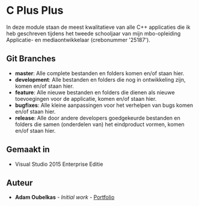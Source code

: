 # C Plus Plus

In deze module staan de meest kwalitatieve van alle C++ applicaties die ik heb geschreven tijdens het tweede schooljaar van mijn mbo-opleiding Applicatie- en mediaontwikkelaar (crebonummer '25187').

## Git Branches

* **master**: Alle complete bestanden en folders komen en/of staan hier.  
* **development**: Alle bestanden en folders die nog in ontwikkeling zijn, komen en/of staan hier.  
* **feature**: Alle nieuwe bestanden en folders die dienen als nieuwe toevoegingen voor de applicatie, komen en/of staan hier.    
* **bugfixes**: Alle kleine aanpassingen voor het verhelpen van bugs komen en/of staan hier.  
* **release**: Alle door andere developers goedgekeurde bestanden en folders die samen (onderdelen van) het eindproduct vormen, komen en/of staan hier.  

## Gemaakt in

* Visual Studio 2015 Enterprise Editie

## Auteur

* **Adam Oubelkas** - *Initial work* - [Portfolio](https://github.com/Adstu2150912/MyPortfolio)